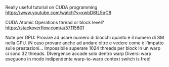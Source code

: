 Really useful tutorial on CUDA programming
https://www.youtube.com/watch?v=xwbD6fL5qC8

CUDA Atomic Operations thread or block level?
https://stackoverflow.com/a/57115601



Note per GPU:
Provare ad usare numero di blocchi quanto è il numero di SM nella GPU. iN caso provare anche ad andare oltre e vedere come è l'impatto sulle prestazioni...
Impossibile superare 1024 threads per block
In un warp ci sono 32 threads. 
DIvergence accade solo dentro warp
Diversi warp eseguono in modo indipendente
warp-to-warp context switch is free!
